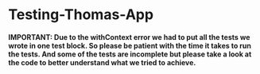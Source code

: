 # Testing-Thomas-App
#### IMPORTANT: Due to the withContext error we had to put all the tests we wrote in one test block. So please be patient with the time it takes to run the tests. And some of the tests are incomplete but please take a look at the code to better understand what we tried to achieve.
